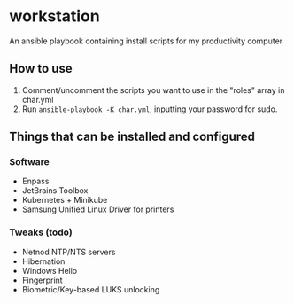 # workstation
An ansible playbook containing install scripts for my productivity computer

## How to use

1. Comment/uncomment the scripts you want to use in the "roles" array in char.yml
2. Run `ansible-playbook -K char.yml`, inputting your password for sudo.

## Things that can be installed and configured

### Software
* Enpass
* JetBrains Toolbox
* Kubernetes + Minikube
* Samsung Unified Linux Driver for printers

### Tweaks (todo)
* Netnod NTP/NTS servers
* Hibernation
* Windows Hello
* Fingerprint
* Biometric/Key-based LUKS unlocking
